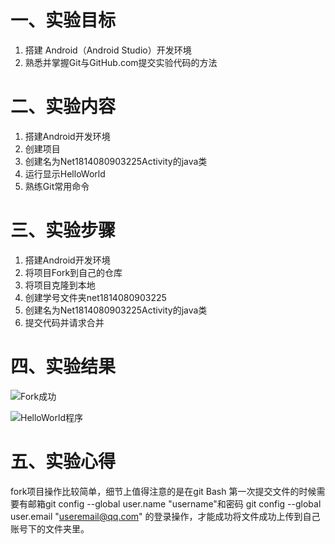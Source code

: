 # 一、实验目标 #

1. 搭建 Android（Android Studio）开发环境
2. 熟悉并掌握Git与GitHub.com提交实验代码的方法

# 二、实验内容 #

1. 搭建Android开发环境
2. 创建项目
3. 创建名为Net1814080903225Activity的java类
4. 运行显示HelloWorld
5. 熟练Git常用命令

# 三、实验步骤 #

1. 搭建Android开发环境
2. 将项目Fork到自己的仓库
3. 将项目克隆到本地
4. 创建学号文件夹net1814080903225
5. 创建名为Net1814080903225Activity的java类
6. 提交代码并请求合并

# 四、实验结果 #
![Fork成功](https://github.com/yyih/android-labs-2020/blob/master/students/net1814080903134/photos/1-fork.PNG)

![HelloWorld程序](https://github.com/yyih/android-labs-2020/blob/master/students/net1814080903134/photos/1-%E8%BF%90%E8%A1%8C%E7%BB%93%E6%9E%9C.PNG)

# 五、实验心得 #
fork项目操作比较简单，细节上值得注意的是在git Bash 第一次提交文件的时候需要有邮箱git config --global user.name "username"和密码 git config --global user.email "useremail@qq.com"
的登录操作，才能成功将文件成功上传到自己账号下的文件夹里。

